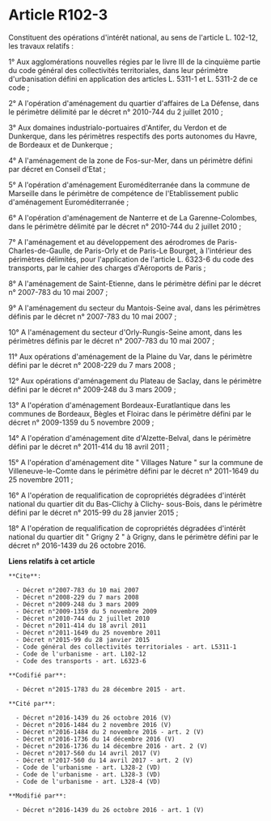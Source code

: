# Article R102-3

Constituent des opérations d'intérêt national, au sens de l'article L. 102-12, les travaux relatifs : 

1° Aux agglomérations nouvelles régies par le livre III de la cinquième partie du code général des collectivités
territoriales, dans leur périmètre d'urbanisation défini en application des articles L. 5311-1 et L. 5311-2 de ce code ; 

2° A l'opération d'aménagement du quartier d'affaires de La Défense, dans le périmètre délimité par le décret n° 2010-744 du
2 juillet 2010 ; 

3° Aux domaines industrialo-portuaires d'Antifer, du Verdon et de Dunkerque, dans les périmètres respectifs des ports
autonomes du Havre, de Bordeaux et de Dunkerque ; 

4° A l'aménagement de la zone de Fos-sur-Mer, dans un périmètre défini par décret en Conseil d'Etat ; 

5° A l'opération d'aménagement Euroméditerranée dans la commune de Marseille dans le périmètre de compétence de
l'Etablissement public d'aménagement Euroméditerranée ; 

6° A l'opération d'aménagement de Nanterre et de La Garenne-Colombes, dans le périmètre délimité par le décret n° 2010-744 du
2 juillet 2010 ; 

7° A l'aménagement et au développement des aérodromes de Paris-Charles-de-Gaulle, de Paris-Orly et de Paris-Le Bourget, à
l'intérieur des périmètres délimités, pour l'application de l'article L. 6323-6 du code des transports, par le cahier des
charges d'Aéroports de Paris ; 

8° A l'aménagement de Saint-Etienne, dans le périmètre défini par le décret n° 2007-783 du 10 mai 2007 ; 

9° A l'aménagement du secteur du Mantois-Seine aval, dans les périmètres définis par le décret n° 2007-783 du 10 mai 2007 ; 

10° A l'aménagement du secteur d'Orly-Rungis-Seine amont, dans les périmètres définis par le décret n° 2007-783 du 10 mai
2007 ; 

11° Aux opérations d'aménagement de la Plaine du Var, dans le périmètre défini par le décret n° 2008-229 du 7 mars 2008 ; 

12° Aux opérations d'aménagement du Plateau de Saclay, dans le périmètre défini par le décret n° 2009-248 du 3 mars 2009 ; 

13° A l'opération d'aménagement Bordeaux-Euratlantique dans les communes de Bordeaux, Bègles et Floirac dans le périmètre
défini par le décret n° 2009-1359 du 5 novembre 2009 ; 

14° A l'opération d'aménagement dite d'Alzette-Belval, dans le périmètre défini par le décret n° 2011-414 du 18 avril 2011 ; 

15° A l'opération d'aménagement dite " Villages Nature " sur la commune de Villeneuve-le-Comte dans le périmètre défini par
le décret n° 2011-1649 du 25 novembre 2011 ; 

16° A l'opération de requalification de copropriétés dégradées d'intérêt national du quartier dit du Bas-Clichy à Clichy-
sous-Bois, dans le périmètre défini par le décret n° 2015-99 du 28 janvier 2015 ; 

18° A l'opération de requalification de copropriétés dégradées d'intérêt national du quartier dit " Grigny 2 " à Grigny, dans
le périmètre défini par le décret n° 2016-1439 du 26 octobre 2016.

**Liens relatifs à cet article**

	**Cite**:

	  - Décret n°2007-783 du 10 mai 2007
	  - Décret n°2008-229 du 7 mars 2008
	  - Décret n°2009-248 du 3 mars 2009
	  - Décret n°2009-1359 du 5 novembre 2009
	  - Décret n°2010-744 du 2 juillet 2010
	  - Décret n°2011-414 du 18 avril 2011
	  - Décret n°2011-1649 du 25 novembre 2011
	  - Décret n°2015-99 du 28 janvier 2015
	  - Code général des collectivités territoriales - art. L5311-1
	  - Code de l'urbanisme - art. L102-12
	  - Code des transports - art. L6323-6

	**Codifié par**:

	  - Décret n°2015-1783 du 28 décembre 2015 - art.

	**Cité par**:

	  - Décret n°2016-1439 du 26 octobre 2016 (V)
	  - Décret n°2016-1484 du 2 novembre 2016 (V)
	  - Décret n°2016-1484 du 2 novembre 2016 - art. 2 (V)
	  - Décret n°2016-1736 du 14 décembre 2016 (V)
	  - Décret n°2016-1736 du 14 décembre 2016 - art. 2 (V)
	  - Décret n°2017-560 du 14 avril 2017 (V)
	  - Décret n°2017-560 du 14 avril 2017 - art. 2 (V)
	  - Code de l'urbanisme - art. L328-2 (VD)
	  - Code de l'urbanisme - art. L328-3 (VD)
	  - Code de l'urbanisme - art. L328-4 (VD)

	**Modifié par**:

	  - Décret n°2016-1439 du 26 octobre 2016 - art. 1 (V)
